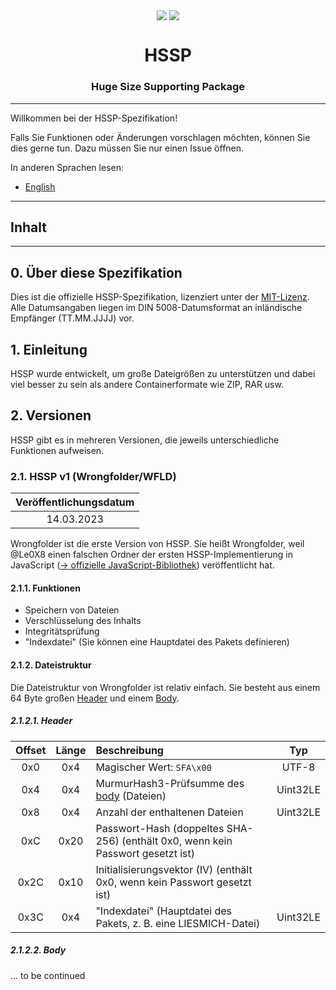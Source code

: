 <p align="center">
  <img align="center" src="https://img.shields.io/github/stars/HSSPfile?style=for-the-badge&logo=github&color=%23ff0">
  <img align="center" src="https://img.shields.io/github/all-contributors/HSSPfile/specification?label=Contributors&logo=github&style=for-the-badge">

  <h1 align="center">HSSP</h1>
  <h3 align="center">Huge Size Supporting Package</h3>
</p>

---

Willkommen bei der HSSP-Spezifikation!

Falls Sie Funktionen oder Änderungen vorschlagen möchten, können Sie dies gerne tun. Dazu müssen Sie nur einen Issue öffnen.

In anderen Sprachen lesen:

- [English](README.md)

---

## Inhalt

---

## 0. Über diese Spezifikation

Dies ist die offizielle HSSP-Spezifikation, lizenziert unter der [MIT-Lizenz](LICENSE). Alle Datumsangaben liegen im DIN 5008-Datumsformat an inländische Empfänger (TT.MM.JJJJ) vor.

## 1. Einleitung

HSSP wurde entwickelt, um große Dateigrößen zu unterstützen und dabei viel besser zu sein als andere Containerformate wie ZIP, RAR usw.

## 2. Versionen

HSSP gibt es in mehreren Versionen, die jeweils unterschiedliche Funktionen aufweisen.

### 2.1. HSSP v1 (Wrongfolder/WFLD)

| Veröffentlichungsdatum |
| :--------------------: |
|       14.03.2023       |

Wrongfolder ist die erste Version von HSSP. Sie heißt Wrongfolder, weil @Le0X8 einen falschen Ordner der ersten HSSP-Implementierung in JavaScript ([&rarr; offizielle JavaScript-Bibliothek](https://github.com/HSSPfile/js)) veröffentlicht hat.

#### 2.1.1. Funktionen

- Speichern von Dateien
- Verschlüsselung des Inhalts
- Integritätsprüfung
- "Indexdatei" (Sie können eine Hauptdatei des Pakets definieren)

#### 2.1.2. Dateistruktur

Die Dateistruktur von Wrongfolder ist relativ einfach. Sie besteht aus einem 64 Byte großen [Header](#2121-header) und einem [Body](#2122-body).

##### 2.1.2.1. Header

| Offset | Länge | Beschreibung                                                                    |   Typ    |
| :----: | :---: | :------------------------------------------------------------------------------ | :------: |
|  0x0   |  0x4  | Magischer Wert: `SFA\x00`                                                       |  UTF-8   |
|  0x4   |  0x4  | MurmurHash3-Prüfsumme des [body](#2122-body) (Dateien)                          | Uint32LE |
|  0x8   |  0x4  | Anzahl der enthaltenen Dateien                                                  | Uint32LE |
|  0xC   | 0x20  | Passwort-Hash (doppeltes SHA-256) (enthält 0x0, wenn kein Passwort gesetzt ist) |          |
|  0x2C  | 0x10  | Initialisierungsvektor (IV) (enthält 0x0, wenn kein Passwort gesetzt ist)       |          |
|  0x3C  |  0x4  | "Indexdatei" (Hauptdatei des Pakets, z. B. eine LIESMICH-Datei)                 | Uint32LE |

##### 2.1.2.2. Body

... to be continued
